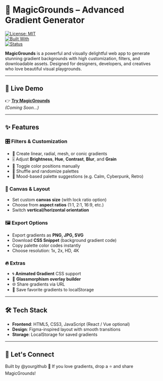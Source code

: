# 🎨 MagicGrounds – Advanced Gradient Generator

[![License: MIT](https://img.shields.io/badge/License-MIT-purple.svg)](LICENSE)  
[![Built With](https://img.shields.io/badge/Built%20with-Love-%23ff69b4.svg)]()  
[![Status](https://img.shields.io/badge/Status-Under_Development-blueviolet)]()

**MagicGrounds** is a powerful and visually delightful web app to generate stunning gradient backgrounds with high customization, filters, and downloadable assets. Designed for designers, developers, and creatives who love beautiful visual playgrounds.

---

## 🚀 Live Demo

👉 **[Try MagicGrounds](https://your-deployed-site-url.com)**  
*(Coming Soon...)*

---

## ✨ Features

### 🎛 Filters & Customization
- 🎨 Create linear, radial, mesh, or conic gradients
- 🎚️ Adjust **Brightness**, **Hue**, **Contrast**, **Blur**, and **Grain**
- 🧪 Toggle color positions manually
- 🎲 Shuffle and randomize palettes
- 🌈 Mood-based palette suggestions (e.g. Calm, Cyberpunk, Retro)

### 📐 Canvas & Layout
- Set custom **canvas size** (with lock ratio option)
- Choose from **aspect ratios** (1:1, 2:1, 16:9, etc.)
- Switch **vertical/horizontal orientation**

### 🖼️ Export Options
- Export gradients as **PNG, JPG, SVG**
- Download **CSS Snippet** (background gradient code)
- Copy palette color codes instantly
- Choose resolution: 1x, 2x, HD, 4K

### 🔥 Extras
- 🌀 **Animated Gradient** CSS support
- 🧊 **Glassmorphism overlay builder**
- 🌐 Share gradients via URL
- 🎨 Save favorite gradients to localStorage

---

## 🛠️ Tech Stack

- **Frontend**: HTML5, CSS3, JavaScript (React / Vue optional)
- **Design**: Figma-inspired layout with smooth transitions
- **Storage**: LocalStorage for saved gradients

---
## 💬 Let's Connect
Built by @yourgithub 💜
If you love gradients, drop a ⭐ and share MagicGrounds!


